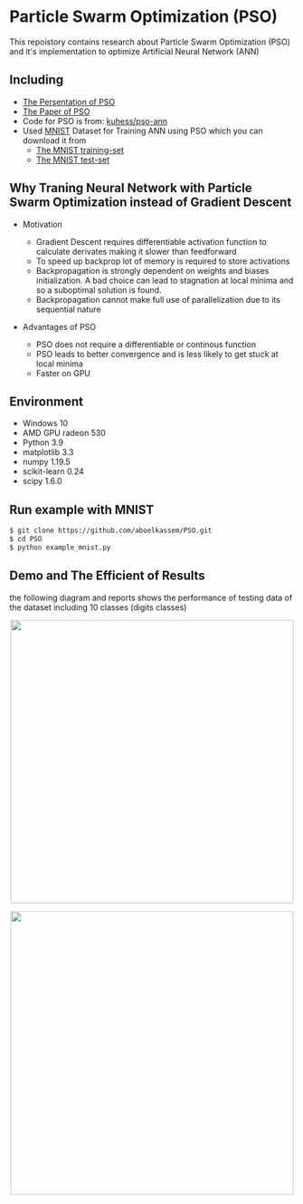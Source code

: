 # Particle Swarm Optimization (PSO)
This repoistory contains research about Particle Swarm Optimization (PSO) and it's implementation to optimize Artificial Neural Network (ANN)

## Including
- [The Persentation of PSO](https://github.com/aboelkassem/PSO/blob/master/paper/PSO.pptx)
- [The Paper of PSO](https://github.com/aboelkassem/PSO/blob/master/paper/PSO%20Paper.pdf)
- Code for PSO is from: [kuhess/pso-ann](https://github.com/kuhess/pso-ann)
- Used [MNIST](https://en.wikipedia.org/wiki/MNIST_database) Dataset for Training ANN using PSO which you can download it from
  - [The MNIST training-set](https://www.python-course.eu/data/mnist/mnist_train.csv)
  - [The MNIST test-set](https://www.python-course.eu/data/mnist/mnist_test.csv)
  
 ## Why Traning Neural Network with Particle Swarm Optimization instead of Gradient Descent
 - Motivation
   - Gradient Descent requires differentiable activation function to calculate derivates making it slower than feedforward
   - To speed up backprop lot of memory is required to store activations
   - Backpropagation is strongly dependent on weights and biases initialization. A bad choice can lead to stagnation at local minima and so a suboptimal solution is found.
   - Backpropagation cannot make full use of parallelization due to its sequential nature

 - Advantages of PSO
   - PSO does not require a differentiable or continous function
   - PSO leads to better convergence and is less likely to get stuck at local minima
   - Faster on GPU
  
## Environment
 - Windows 10
 - AMD GPU radeon 530
 - Python 3.9
 - matplotlib	3.3
 - numpy	1.19.5
 - scikit-learn	0.24
 - scipy	1.6.0	
 
 ## Run example with MNIST
  ```bash
 $ git clone https://github.com/aboelkassem/PSO.git
 $ cd PSO
 $ python example_mnist.py
 ```

## Demo and The Efficient of Results
the following diagram and reports shows the performance of testing data of the dataset including 10 classes (digits classes)

<p align="center" width="100%">
  <img src="https://res.cloudinary.com/dvdcninhs/image/upload/v1610484745/testingPSO_eejk9w.png" width="500" hight="500"/>
</p>
<p align="center" width="100%">
  <img src="https://res.cloudinary.com/dvdcninhs/image/upload/v1610484745/plotPSO_oiqreo.png" width="500" hight="500"/>
</p>
